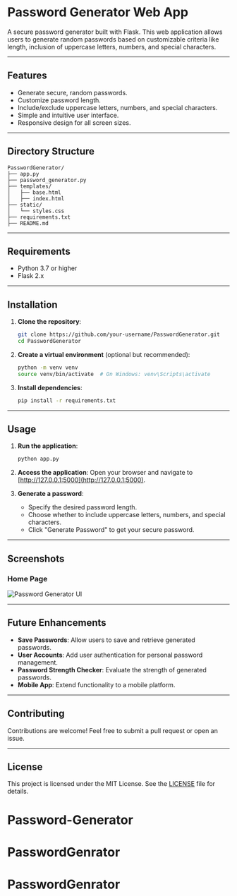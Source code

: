 # Password Generator Web App

A secure password generator built with Flask. This web application allows users to generate random passwords based on customizable criteria like length, inclusion of uppercase letters, numbers, and special characters.

---

## Features

- Generate secure, random passwords.
- Customize password length.
- Include/exclude uppercase letters, numbers, and special characters.
- Simple and intuitive user interface.
- Responsive design for all screen sizes.

---

## Directory Structure

```
PasswordGenerator/
├── app.py                 
├── password_generator.py
├── templates/
│   ├── base.html
│   ├── index.html 
├── static/
│   └── styles.css
├── requirements.txt
├── README.md
```

---

## Requirements

- Python 3.7 or higher
- Flask 2.x

---

## Installation

1. **Clone the repository**:
   ```bash
   git clone https://github.com/your-username/PasswordGenerator.git
   cd PasswordGenerator
   ```

2. **Create a virtual environment** (optional but recommended):
   ```bash
   python -m venv venv
   source venv/bin/activate  # On Windows: venv\Scripts\activate
   ```

3. **Install dependencies**:
   ```bash
   pip install -r requirements.txt
   ```

---

## Usage

1. **Run the application**:
   ```bash
   python app.py
   ```

2. **Access the application**:
   Open your browser and navigate to [http://127.0.0.1:5000](http://127.0.0.1:5000).

3. **Generate a password**:
   - Specify the desired password length.
   - Choose whether to include uppercase letters, numbers, and special characters.
   - Click "Generate Password" to get your secure password.

---

## Screenshots

### Home Page
![Password Generator UI](https://via.placeholder.com/800x400?text=Password+Generator+UI)

---

## Future Enhancements

- **Save Passwords**: Allow users to save and retrieve generated passwords.
- **User Accounts**: Add user authentication for personal password management.
- **Password Strength Checker**: Evaluate the strength of generated passwords.
- **Mobile App**: Extend functionality to a mobile platform.

---

## Contributing

Contributions are welcome! Feel free to submit a pull request or open an issue.

---

## License

This project is licensed under the MIT License. See the [LICENSE](LICENSE) file for details.
# Password-Generator
# PasswordGenrator
# PasswordGenrator
